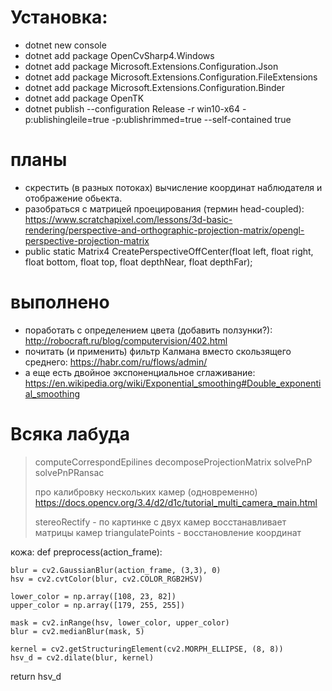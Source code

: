 # Установка:

* dotnet new console
* dotnet add package OpenCvSharp4.Windows
* dotnet add package Microsoft.Extensions.Configuration.Json
* dotnet add package Microsoft.Extensions.Configuration.FileExtensions
* dotnet add package Microsoft.Extensions.Configuration.Binder
* dotnet add package OpenTK
* dotnet publish --configuration Release -r win10-x64 -p:ublishingleile=true -p:ublishrimmed=true --self-contained true

# планы
* скрестить (в разных потоках) вычисление координат наблюдателя и отображение обьекта.
* разобраться с матрицей проецирования (термин head-coupled): https://www.scratchapixel.com/lessons/3d-basic-rendering/perspective-and-orthographic-projection-matrix/opengl-perspective-projection-matrix
* public static Matrix4 CreatePerspectiveOffCenter(float left, float right, float bottom, float top, float depthNear, float depthFar);

# выполнено
* поработать с определением цвета (добавить ползунки?): http://robocraft.ru/blog/computervision/402.html
* почитать (и применить) фильтр Калмана вместо скользящего среднего: https://habr.com/ru/flows/admin/
* а еще есть двойное экспоненциальное сглаживание: https://en.wikipedia.org/wiki/Exponential_smoothing#Double_exponential_smoothing

# Всяка лабуда

> computeCorrespondEpilines
> decomposeProjectionMatrix
> solvePnP
> solvePnPRansac
>
> про калибровку нескольких камер (одновременно)
> https://docs.opencv.org/3.4/d2/d1c/tutorial_multi_camera_main.html
>
> stereoRectify - по картинке с двух камер восстанавливает матрицы камер
> triangulatePoints - восстановление координат

кожа:
def preprocess(action_frame):

    blur = cv2.GaussianBlur(action_frame, (3,3), 0)
    hsv = cv2.cvtColor(blur, cv2.COLOR_RGB2HSV)

    lower_color = np.array([108, 23, 82])
    upper_color = np.array([179, 255, 255])

    mask = cv2.inRange(hsv, lower_color, upper_color)
    blur = cv2.medianBlur(mask, 5)

    kernel = cv2.getStructuringElement(cv2.MORPH_ELLIPSE, (8, 8))
    hsv_d = cv2.dilate(blur, kernel)

return hsv_d